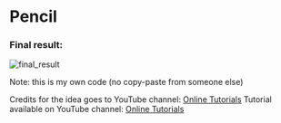 <h1>Pencil</h1>
<h3>Final result:</h3>

![final_result](https://user-images.githubusercontent.com/31028022/49541886-b2240a00-f8dc-11e8-9c56-a9f8ff3d1f10.png)


Note: this is my own code (no copy-paste from someone else)

Credits for the idea goes to YouTube channel: <a href="https://www.youtube.com/channel/UCbwXnUipZsLfUckBPsC7Jog"           target="_blank">Online Tutorials</a>
Tutorial available on YouTube channel: <a href="https://www.youtube.com/channel/UCbwXnUipZsLfUckBPsC7Jog"           target="_blank">Online Tutorials</a>
